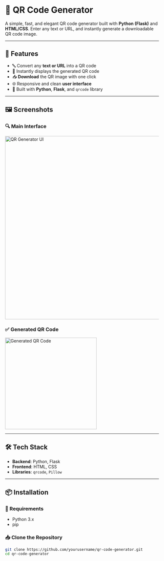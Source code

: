 # 📱 QR Code Generator

A simple, fast, and elegant QR code generator built with **Python (Flask)** and **HTML/CSS**. Enter any text or URL, and instantly generate a downloadable QR code image.

---

## 🚀 Features

- 🔤 Convert any **text or URL** into a QR code
- 📸 Instantly displays the generated QR code
- 📥 **Download** the QR image with one click
- 🌐 Responsive and clean **user interface**
- 🧠 Built with **Python**, **Flask**, and `qrcode` library

---

## 🖼️ Screenshots

### 🔍 Main Interface  
<img src="screenshots/main.png" alt="QR Generator UI" width="600"/>

### ✅ Generated QR Code  
<img src="screenshots/generated.png" alt="Generated QR Code" width="300"/>

---

## 🛠️ Tech Stack

- **Backend**: Python, Flask
- **Frontend**: HTML, CSS
- **Libraries**: `qrcode`, `Pillow`

---

## 📦 Installation

### 🔧 Requirements

- Python 3.x
- pip

### 📥 Clone the Repository

```bash
git clone https://github.com/yourusername/qr-code-generator.git
cd qr-code-generator
